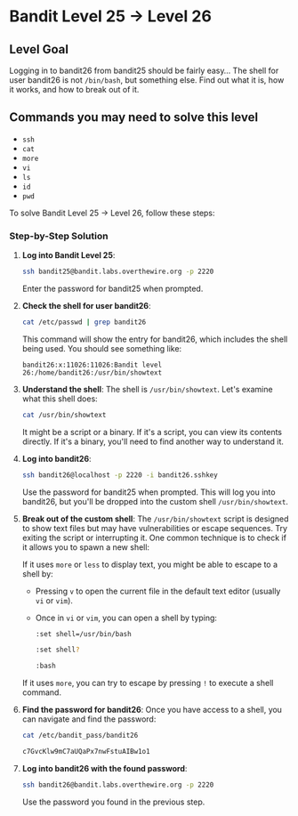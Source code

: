 # Bandit Level 25 → Level 26

## Level Goal

Logging in to bandit26 from bandit25 should be fairly easy… The shell for user bandit26 is not `/bin/bash`, but something else. Find out what it is, how it works, and how to break out of it.

## Commands you may need to solve this level

- `ssh`
- `cat`
- `more`
- `vi`
- `ls`
- `id`
- `pwd`

To solve Bandit Level 25 → Level 26, follow these steps:

### Step-by-Step Solution

1. **Log into Bandit Level 25**:

   ```bash
   ssh bandit25@bandit.labs.overthewire.org -p 2220
   ```

   Enter the password for bandit25 when prompted.

2. **Check the shell for user bandit26**:

   ```bash
   cat /etc/passwd | grep bandit26
   ```

   This command will show the entry for bandit26, which includes the shell being used. You should see something like:

   ```
   bandit26:x:11026:11026:Bandit level 26:/home/bandit26:/usr/bin/showtext
   ```

3. **Understand the shell**:
   The shell is `/usr/bin/showtext`. Let's examine what this shell does:

   ```bash
   cat /usr/bin/showtext
   ```

   It might be a script or a binary. If it's a script, you can view its contents directly. If it's a binary, you'll need to find another way to understand it.

4. **Log into bandit26**:

   ```bash
   ssh bandit26@localhost -p 2220 -i bandit26.sshkey
   ```

   Use the password for bandit25 when prompted. This will log you into bandit26, but you'll be dropped into the custom shell `/usr/bin/showtext`.

5. **Break out of the custom shell**:
   The `/usr/bin/showtext` script is designed to show text files but may have vulnerabilities or escape sequences. Try exiting the script or interrupting it. One common technique is to check if it allows you to spawn a new shell:

   If it uses `more` or `less` to display text, you might be able to escape to a shell by:

   - Pressing `v` to open the current file in the default text editor (usually `vi` or `vim`).
   - Once in `vi` or `vim`, you can open a shell by typing:

     ```bash
     :set shell=/usr/bin/bash
     ```

     ```bash
     :set shell?
     ```

     ```bash
     :bash
     ```

   If it uses `more`, you can try to escape by pressing `!` to execute a shell command.

6. **Find the password for bandit26**:
   Once you have access to a shell, you can navigate and find the password:

   ```bash
   cat /etc/bandit_pass/bandit26
   ```

   ```bash
   c7GvcKlw9mC7aUQaPx7nwFstuAIBw1o1
   ```

7. **Log into bandit26 with the found password**:
   ```bash
   ssh bandit26@bandit.labs.overthewire.org -p 2220
   ```
   Use the password you found in the previous step.
